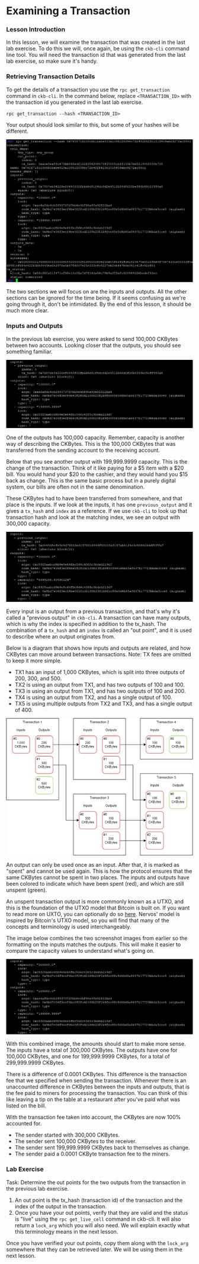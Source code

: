 # Examining a Transaction

### Lesson Introduction

In this lesson, we will examine the transaction that was created in the last lab exercise. To do this we will, once again, be using the `ckb-cli` command line tool. You will need the transaction id that was generated from the last lab exercise, so make sure it's handy.

### Retrieving Transaction Details

To get the details of a transaction you use the `rpc get_transaction` command in `ckb-cli`. In the command below, replace `<TRANSACTION_ID>` with the transaction id you generated in the last lab exercise.

```text
rpc get_transaction --hash <TRANSACTION_ID>
```

Your output should look similar to this, but some of your hashes will be different.

![](../.gitbook/assets/tx.png)

The two sections we will focus on are the inputs and outputs. All the other sections can be ignored for the time being. If it seems confusing as we're going through it, don't be intimidated. By the end of this lesson, it should be much more clear.

### Inputs and Outputs

In the previous lab exercise, you were asked to send 100,000 CKBytes between two accounts. Looking closer that the outputs, you should see something familiar.

![](../.gitbook/assets/tx-inputs-outputs.png)

One of the outputs has 100,000 capacity. Remember, capacity is another way of describing the CKBytes. This is the 100,000 CKBytes that was transferred from the sending account to the receiving account.

Below that you see another output with 199,999.9999 capacity. This is the change of the transaction. Think of it like paying for a $5 item with a $20 bill. You would hand your $20 to the cashier, and they would hand you $15 back as change. This is the same basic process but in a purely digital system, our bills are often not in the same denomination.

These CKBytes had to have been transferred from somewhere, and that place is the inputs. If we look at the inputs, it has one `previous_output` and it gives a `tx_hash` and `index` as a reference. If we use `ckb-cli` to look up that transaction hash and look at the matching index, we see an output with 300,000 capacity.

![](../.gitbook/assets/tx-previous-output.png)

Every input is an output from a previous transaction, and that's why it's called a "previous output" in `ckb-cli`. A transaction can have many outputs, which is why the index is specified in addition to the tx\_hash. The combination of a `tx_hash` and an `index` is called an "out point", and it is used to describe where an output originates from.

Below is a diagram that shows how inputs and outputs are related, and how CKBytes can move around between transactions. Note: TX fees are omitted to keep it more simple.

* TX1 has an input of 1,000 CKBytes, which is split into three outputs of 200, 300, and 500.
* TX2 is using an output from TX1, and has two outputs of 100 and 100.
* TX3 is using an output from TX1, and has two outputs of 100 and 200.
* TX4 is using an output from TX2, and has a single output of 100.
* TX5 is using multiple outputs from TX2 and TX3, and has a single output of 400.

![](../.gitbook/assets/transaction-flow.png)

An output can only be used once as an input. After that, it is marked as "spent" and cannot be used again. This is how the protocol ensures that the same CKBytes cannot be spent in two places. The inputs and outputs have been colored to indicate which have been spent \(red\), and which are still unspent \(green\).

An unspent transaction output is more commonly known as a UTXO, and this is the foundation of the UTXO model that Bitcoin is built on. If you want to read more on UXTO, you can optionally do so [here](https://www.mycryptopedia.com/bitcoin-utxo-unspent-transaction-output-set-explained/). Nervos' model is inspired by Bitcoin's UTXO model, so you will find that many of the concepts and terminology is used interchangeably.

The image below combines the two screenshot images from earlier so the formatting on the inputs matches the outputs. This will make it easier to compare the capacity values to understand what's going on.

![](../.gitbook/assets/tx-combined.png)

With this combined image, the amounts should start to make more sense. The inputs have a total of 300,000 CKBytes. The outputs have one for 100,000 CKBytes, and one for 199,999.9999 CKBytes, for a total of 299,999.9999 CKBytes.

There is a difference of 0.0001 CKBytes. This difference is the transaction fee that we specified when sending the transaction. Whenever there is an unaccounted difference in CKBytes between the inputs and outputs, that is the fee paid to miners for processing the transaction. You can think of this like leaving a tip on the table at a restaurant after you've paid what was listed on the bill.

With the transaction fee taken into account, the CKBytes are now 100% accounted for.

* The sender started with 300,000 CKBytes.
* The sender sent 100,000 CKBytes to the receiver.
* The sender sent 199,999.9999 CKBytes back to themselves as change.
* The sender paid a 0.0001 CKByte transaction fee to the miners.

### Lab Exercise

Task: Determine the out points for the two outputs from the transaction in the previous lab exercise.

1. An out point is the tx\_hash \(transaction id\) of the transaction and the index of the output in the transaction.
2. Once you have your out points, verify that they are valid and the status is "live" using the `rpc get_live_cell` command in ckb-cli. It will also return a `lock_arg` which you will also need. We will explain exactly what this terminology means in the next lesson.

Once you have verified your out points, copy them along with the `lock_arg` somewhere that they can be retrieved later. We will be using them in the next lesson.

